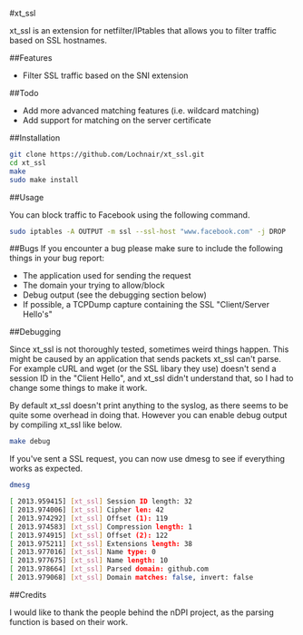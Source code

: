 #xt_ssl

xt\_ssl is an extension for netfilter/IPtables that allows you to filter traffic based on SSL hostnames.

##Features
- Filter SSL traffic based on the SNI extension

##Todo
- Add more advanced matching features (i.e. wildcard matching)
- Add support for matching on the server certificate

##Installation

```bash
git clone https://github.com/Lochnair/xt_ssl.git
cd xt_ssl
make
sudo make install
```

##Usage

You can block traffic to Facebook using the following command.

```bash
sudo iptables -A OUTPUT -m ssl --ssl-host "www.facebook.com" -j DROP
```

##Bugs
If you encounter a bug please make sure to include the following things in your bug report:
- The application used for sending the request
- The domain your trying to allow/block
- Debug output (see the debugging section below)
- If possible, a TCPDump capture containing the SSL "Client/Server Hello's"

##Debugging

Since xt\_ssl is not thoroughly tested, sometimes weird things happen. This might be caused by an application that sends packets xt\_ssl can't parse. For example cURL and wget (or the SSL libary they use) doesn't send a session ID in the "Client Hello", and xt\_ssl didn't understand that, so I had to change some things to make it work.

By default xt\_ssl doesn't print anything to the syslog, as there seems to be quite some overhead in doing that. However you can enable debug output by compiling xt\_ssl like below.

```bash
make debug
```

If you've sent a SSL request, you can now use dmesg to see if everything works as expected.
```bash
dmesg

[ 2013.959415] [xt_ssl] Session ID length: 32
[ 2013.974006] [xt_ssl] Cipher len: 42
[ 2013.974292] [xt_ssl] Offset (1): 119
[ 2013.974583] [xt_ssl] Compression length: 1
[ 2013.974915] [xt_ssl] Offset (2): 122
[ 2013.975211] [xt_ssl] Extensions length: 38
[ 2013.977016] [xt_ssl] Name type: 0
[ 2013.977675] [xt_ssl] Name length: 10
[ 2013.978664] [xt_ssl] Parsed domain: github.com
[ 2013.979068] [xt_ssl] Domain matches: false, invert: false
```

##Credits

I would like to thank the people behind the nDPI project, as the parsing function is based on their work.